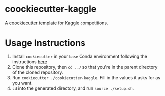 # coockiecutter-kaggle
A [coockiecutter template](https://github.com/cookiecutter/cookiecutter) for Kaggle competitions.

# Usage Instructions
1. Install `cookiecutter` in your `base` Conda environment following the instructions [here](https://cookiecutter.readthedocs.io/en/stable/installation.html)
2. Clone this repository, then `cd ../` so that you're in the parent directory of the cloned repository.
3. Run `cookiecutter ./cookiecutter-kaggle`. Fill in the values it asks for as you want.
4. `cd` into the generated directory, and run `source ./setup.sh`.